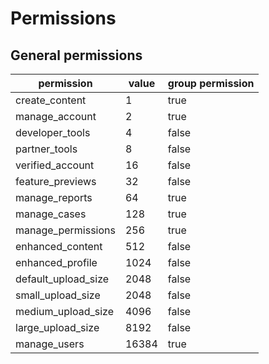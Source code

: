 # Permissions

## General permissions

| permission | value | group permission |
|------------|-------|------------------|
| create_content | 1 | true |
| manage_account | 2 | true |
| developer_tools | 4 | false |
| partner_tools | 8 | false |
| verified_account | 16 | false |
| feature_previews | 32 | false |
| manage_reports | 64 | true |
| manage_cases | 128 | true |
| manage_permissions  | 256 | true |
| enhanced_content | 512 | false |
| enhanced_profile  | 1024 | false |
| default_upload_size  | 2048 | false |
| small_upload_size  | 2048 | false |
| medium_upload_size  | 4096 | false |
| large_upload_size  | 8192 | false |
| manage_users  | 16384 | true |
